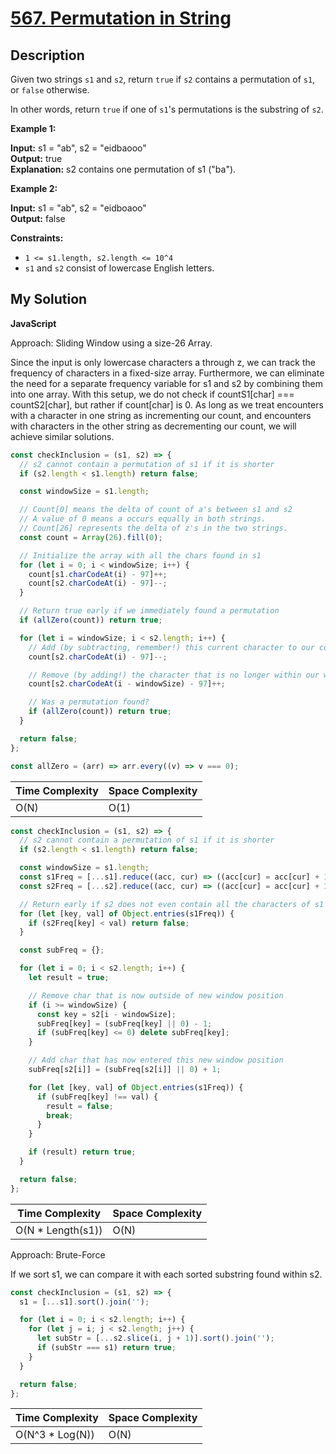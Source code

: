 # [567. Permutation in String](https://leetcode.com/problems/permutation-in-string)

## Description

Given two strings `s1` and `s2`, return `true` if `s2` contains a permutation of `s1`, or `false` otherwise.

In other words, return `true` if one of `s1`'s permutations is the substring of `s2`.

**Example 1:**

**Input:** s1 = "ab", s2 = "eidbaooo"  
**Output:** true  
**Explanation:** s2 contains one permutation of s1 ("ba").

**Example 2:**

**Input:** s1 = "ab", s2 = "eidboaoo"  
**Output:** false

**Constraints:**

- `1 <= s1.length, s2.length <= 10^4`
- `s1` and `s2` consist of lowercase English letters.

## My Solution

**JavaScript**

Approach: Sliding Window using a size-26 Array.

Since the input is only lowercase characters a through z, we can track the frequency of characters in a fixed-size array.
Furthermore, we can eliminate the need for a separate frequency variable for s1 and s2 by combining them into one array.
With this setup, we do not check if countS1[char] === countS2[char], but rather if count[char] is 0. As long as we treat
encounters with a character in one string as incrementing our count, and encounters with characters in the other string
as decrementing our count, we will achieve similar solutions.

```js
const checkInclusion = (s1, s2) => {
  // s2 cannot contain a permutation of s1 if it is shorter
  if (s2.length < s1.length) return false;

  const windowSize = s1.length;

  // Count[0] means the delta of count of a's between s1 and s2
  // A value of 0 means a occurs equally in both strings.
  // Count[26] represents the delta of z's in the two strings.
  const count = Array(26).fill(0);

  // Initialize the array with all the chars found in s1
  for (let i = 0; i < windowSize; i++) {
    count[s1.charCodeAt(i) - 97]++;
    count[s2.charCodeAt(i) - 97]--;
  }

  // Return true early if we immediately found a permutation
  if (allZero(count)) return true;

  for (let i = windowSize; i < s2.length; i++) {
    // Add (by subtracting, remember!) this current character to our count
    count[s2.charCodeAt(i) - 97]--;

    // Remove (by adding!) the character that is no longer within our window size
    count[s2.charCodeAt(i - windowSize) - 97]++;

    // Was a permutation found?
    if (allZero(count)) return true;
  }

  return false;
};

const allZero = (arr) => arr.every((v) => v === 0);
```

| Time Complexity | Space Complexity |
| --------------- | ---------------- |
| O(N)            | O(1)             |

```js
const checkInclusion = (s1, s2) => {
  // s2 cannot contain a permutation of s1 if it is shorter
  if (s2.length < s1.length) return false;

  const windowSize = s1.length;
  const s1Freq = [...s1].reduce((acc, cur) => ((acc[cur] = acc[cur] + 1 || 1), acc), {});
  const s2Freq = [...s2].reduce((acc, cur) => ((acc[cur] = acc[cur] + 1 || 1), acc), {});

  // Return early if s2 does not even contain all the characters of s1
  for (let [key, val] of Object.entries(s1Freq)) {
    if (s2Freq[key] < val) return false;
  }

  const subFreq = {};

  for (let i = 0; i < s2.length; i++) {
    let result = true;

    // Remove char that is now outside of new window position
    if (i >= windowSize) {
      const key = s2[i - windowSize];
      subFreq[key] = (subFreq[key] || 0) - 1;
      if (subFreq[key] <= 0) delete subFreq[key];
    }

    // Add char that has now entered this new window position
    subFreq[s2[i]] = (subFreq[s2[i]] || 0) + 1;

    for (let [key, val] of Object.entries(s1Freq)) {
      if (subFreq[key] !== val) {
        result = false;
        break;
      }
    }

    if (result) return true;
  }

  return false;
};
```

| Time Complexity    | Space Complexity |
| ------------------ | ---------------- |
| O(N \* Length(s1)) | O(N)             |

Approach: Brute-Force

If we sort s1, we can compare it with each sorted substring found within s2.

```js
const checkInclusion = (s1, s2) => {
  s1 = [...s1].sort().join('');

  for (let i = 0; i < s2.length; i++) {
    for (let j = i; j < s2.length; j++) {
      let subStr = [...s2.slice(i, j + 1)].sort().join('');
      if (subStr === s1) return true;
    }
  }

  return false;
};
```

| Time Complexity  | Space Complexity |
| ---------------- | ---------------- |
| O(N^3 \* Log(N)) | O(N)             |
